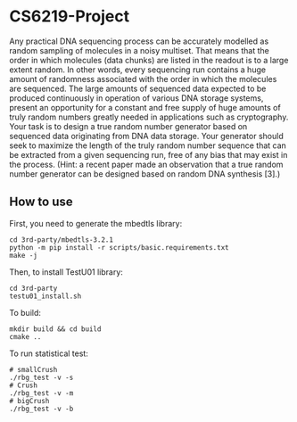 # CS6219-Project

Any practical DNA sequencing process can be accurately modelled as random sampling of molecules in a noisy multiset. That means that the order in which molecules (data chunks) are listed in the readout is to a large extent random. In other words, every sequencing run contains a huge amount of randomness associated with the order in which the molecules are sequenced. The large amounts of sequenced data expected to be produced continuously in operation of various DNA storage systems, present an opportunity for a constant and free supply of huge amounts of truly random numbers greatly needed in applications such as cryptography. Your task is to design a true random number generator based on sequenced data originating from DNA data storage. Your generator should seek to maximize the length of the truly random number sequence that can be extracted from a given sequencing run, free of any bias that may exist in the process. (Hint: a recent paper made an observation that a true random number generator can be designed based on random DNA synthesis [3].)


## How to use

First, you need to generate the mbedtls library:
```
cd 3rd-party/mbedtls-3.2.1
python -m pip install -r scripts/basic.requirements.txt
make -j 
```

Then, to install TestU01 library: 
```
cd 3rd-party
testu01_install.sh
```

To build:

```
mkdir build && cd build
cmake ..

```

To run statistical test:

```
# smallCrush
./rbg_test -v -s
# Crush
./rbg_test -v -m
# bigCrush
./rbg_test -v -b
```